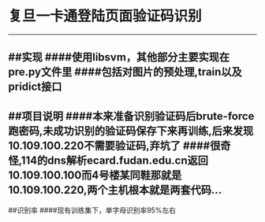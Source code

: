 # 复旦一卡通登陆页面验证码识别
---
##实现
####使用libsvm，其他部分主要实现在pre.py文件里
####包括对图片的预处理,train以及pridict接口
---
##项目说明
####本来准备识别验证码后brute-force跑密码,未成功识别的验证码保存下来再训练,后来发现10.109.100.220不需要验证码,弃坑了
####很奇怪,114的dns解析ecard.fudan.edu.cn返回10.109.100.100而4号楼某同鞋那就是10.109.100.220,两个主机根本就是两套代码...
---
##识别率
####现有训练集下，单字母识别率95%左右
